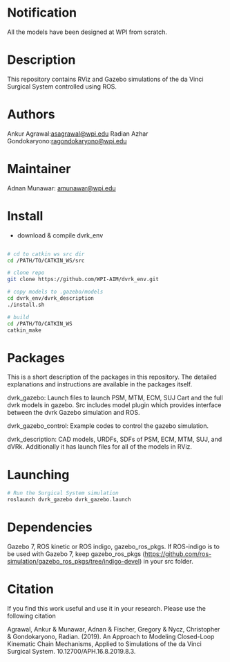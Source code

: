 Notification
====================

All the models have been designed at WPI from scratch.

Description
====================
This repository contains RViz and Gazebo simulations of the da Vinci Surgical System controlled using ROS. 

# Authors

Ankur Agrawal:asagrawal@wpi.edu
Radian Azhar Gondokaryono:ragondokaryono@wpi.edu

# Maintainer

Adnan Munawar: amunawar@wpi.edu

# Install
* download & compile dvrk_env

```sh

# cd to catkin ws src dir
cd /PATH/TO/CATKIN_WS/src

# clone repo
git clone https://github.com/WPI-AIM/dvrk_env.git

# copy models to .gazebo/models
cd dvrk_env/dvrk_description
./install.sh 

# build
cd /PATH/TO/CATKIN_WS
catkin_make
```
# Packages

This is a short description of the packages in this repository. The detailed explanations and instructions are available in the packages itself.

dvrk_gazebo: Launch files to launch PSM, MTM, ECM, SUJ Cart and the full dvrk models in gazebo. Src includes model plugin which provides interface between the dvrk Gazebo simulation and ROS.

dvrk_gazebo_control: Example codes to control the gazebo simulation.

dvrk_description: CAD models, URDFs, SDFs of PSM, ECM, MTM, SUJ, and dVRk. Additionally it has launch files for all of the models in RViz. 

# Launching 
```sh
# Run the Surgical System simulation
roslaunch dvrk_gazebo dvrk_gazebo.launch
```
# Dependencies

Gazebo 7, ROS kinetic or ROS indigo, gazebo_ros_pkgs. If ROS-indigo is to be used with Gazebo 7, keep gazebo_ros_pkgs (https://github.com/ros-simulation/gazebo_ros_pkgs/tree/indigo-devel) in your src folder.

# Citation
If you find this work useful and use it in your research. Please use the following citation


Agrawal, Ankur & Munawar, Adnan & Fischer, Gregory & Nycz, Christopher & Gondokaryono, Radian. (2019). An Approach to Modeling Closed-Loop Kinematic Chain Mechanisms, Applied to Simulations of the da Vinci Surgical System. 10.12700/APH.16.8.2019.8.3. 

